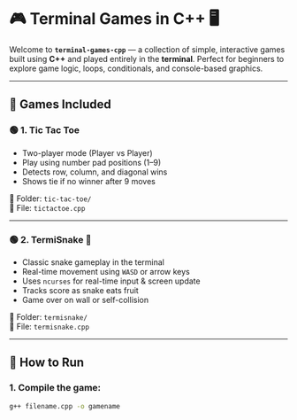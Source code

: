 # 🎮 Terminal Games in C++ 🖥️

Welcome to **`terminal-games-cpp`** — a collection of simple, interactive games built using **C++** and played entirely in the **terminal**. Perfect for beginners to explore game logic, loops, conditionals, and console-based graphics.

---

## 📂 Games Included

### 🟢 1. Tic Tac Toe
- Two-player mode (Player vs Player)
- Play using number pad positions (1–9)
- Detects row, column, and diagonal wins
- Shows tie if no winner after 9 moves

📁 Folder: `tic-tac-toe/`  
📄 File: `tictactoe.cpp`

---

### 🟢 2. TermiSnake 🐍
- Classic snake gameplay in the terminal
- Real-time movement using `WASD` or arrow keys
- Uses `ncurses` for real-time input & screen update
- Tracks score as snake eats fruit
- Game over on wall or self-collision

📁 Folder: `termisnake/`  
📄 File: `termisnake.cpp`

---

## 🚀 How to Run

### 1. Compile the game:
```bash
g++ filename.cpp -o gamename

